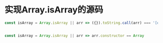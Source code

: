 # 实现Array.isArray的源码

```js
const isArray = Array.isArray || arr => ({}).toString.call(arr) === '[object Array]'


const isArray = Array.isArray || arr => arr.constructor == Array
```